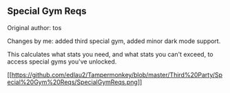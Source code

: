 ## Special Gym Reqs

Original author: tos

Changes by me: added third special gym, added minor dark mode support.

This calculates what stats you need, and what stats you can't exceed, to access special gyms you've unlocked.

[[https://github.com/edlau2/Tampermonkey/blob/master/Third%20Party/Special%20Gym%20Reqs/SpecialGymReqs.png]]
